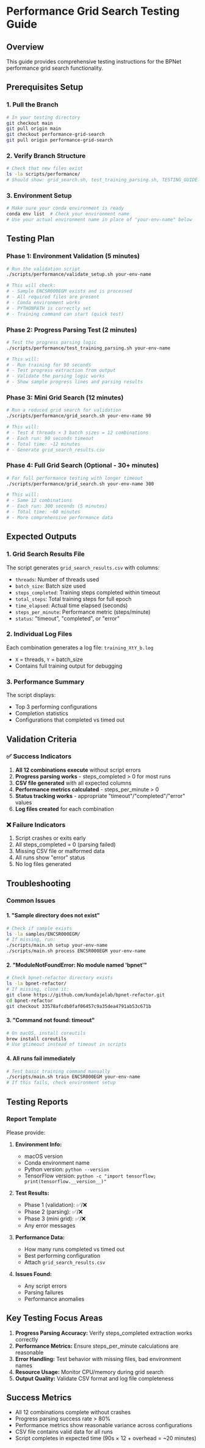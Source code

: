 # Performance Grid Search Testing Guide

## Overview
This guide provides comprehensive testing instructions for the BPNet performance grid search functionality.

## Prerequisites Setup

### 1. Pull the Branch
```bash
# In your testing directory
git checkout main
git pull origin main
git checkout performance-grid-search
git pull origin performance-grid-search
```

### 2. Verify Branch Structure
```bash
# Check that new files exist
ls -la scripts/performance/
# Should show: grid_search.sh, test_training_parsing.sh, TESTING_GUIDE.md, validate_setup.sh
```

### 3. Environment Setup
```bash
# Make sure your conda environment is ready
conda env list  # Check your environment name
# Use your actual environment name in place of "your-env-name" below
```

## Testing Plan

### Phase 1: Environment Validation (5 minutes)
```bash
# Run the validation script
./scripts/performance/validate_setup.sh your-env-name

# This will check:
# - Sample ENCSR000EGM exists and is processed
# - All required files are present
# - Conda environment works
# - PYTHONPATH is correctly set
# - Training command can start (quick test)
```

### Phase 2: Progress Parsing Test (2 minutes)
```bash
# Test the progress parsing logic
./scripts/performance/test_training_parsing.sh your-env-name

# This will:
# - Run training for 90 seconds
# - Test progress extraction from output
# - Validate the parsing logic works
# - Show sample progress lines and parsing results
```

### Phase 3: Mini Grid Search (12 minutes)
```bash
# Run a reduced grid search for validation
./scripts/performance/grid_search.sh your-env-name 90

# This will:
# - Test 4 threads × 3 batch sizes = 12 combinations
# - Each run: 90 seconds timeout
# - Total time: ~12 minutes
# - Generate grid_search_results.csv
```

### Phase 4: Full Grid Search (Optional - 30+ minutes)
```bash
# For full performance testing with longer timeout
./scripts/performance/grid_search.sh your-env-name 300

# This will:
# - Same 12 combinations
# - Each run: 300 seconds (5 minutes)
# - Total time: ~60 minutes
# - More comprehensive performance data
```

## Expected Outputs

### 1. Grid Search Results File
The script generates `grid_search_results.csv` with columns:
- `threads`: Number of threads used
- `batch_size`: Batch size used
- `steps_completed`: Training steps completed within timeout
- `total_steps`: Total training steps for full epoch
- `time_elapsed`: Actual time elapsed (seconds)
- `steps_per_minute`: Performance metric (steps/minute)
- `status`: "timeout", "completed", or "error"

### 2. Individual Log Files
Each combination generates a log file: `training_XtY_b.log`
- `X` = threads, `Y` = batch_size
- Contains full training output for debugging

### 3. Performance Summary
The script displays:
- Top 3 performing configurations
- Completion statistics
- Configurations that completed vs timed out

## Validation Criteria

### ✅ Success Indicators
1. **All 12 combinations execute** without script errors
2. **Progress parsing works** - steps_completed > 0 for most runs
3. **CSV file generated** with all expected columns
4. **Performance metrics calculated** - steps_per_minute > 0
5. **Status tracking works** - appropriate "timeout"/"completed"/"error" values
6. **Log files created** for each combination

### ❌ Failure Indicators
1. Script crashes or exits early
2. All steps_completed = 0 (parsing failed)
3. Missing CSV file or malformed data
4. All runs show "error" status
5. No log files generated

## Troubleshooting

### Common Issues

#### 1. "Sample directory does not exist"
```bash
# Check if sample exists
ls -la samples/ENCSR000EGM/
# If missing, run:
./scripts/main.sh setup your-env-name
./scripts/main.sh process ENCSR000EGM your-env-name
```

#### 2. "ModuleNotFoundError: No module named 'bpnet'"
```bash
# Check bpnet-refactor directory exists
ls -la bpnet-refactor/
# If missing, clone it:
git clone https://github.com/kundajelab/bpnet-refactor.git
cd bpnet-refactor
git checkout 33578afcdb0faf06457c9a35dea4791ab53c671b
```

#### 3. "Command not found: timeout"
```bash
# On macOS, install coreutils
brew install coreutils
# Use gtimeout instead of timeout in scripts
```

#### 4. All runs fail immediately
```bash
# Test basic training command manually
./scripts/main.sh train ENCSR000EGM your-env-name
# If this fails, check environment setup
```

## Testing Reports

### Report Template
Please provide:

1. **Environment Info:**
   - macOS version
   - Conda environment name
   - Python version: `python --version`
   - TensorFlow version: `python -c "import tensorflow; print(tensorflow.__version__)"`

2. **Test Results:**
   - Phase 1 (validation): ✅/❌ 
   - Phase 2 (parsing): ✅/❌
   - Phase 3 (mini grid): ✅/❌
   - Any error messages

3. **Performance Data:**
   - How many runs completed vs timed out
   - Best performing configuration
   - Attach `grid_search_results.csv`

4. **Issues Found:**
   - Any script errors
   - Parsing failures
   - Performance anomalies

## Key Testing Focus Areas

1. **Progress Parsing Accuracy:** Verify steps_completed extraction works correctly
2. **Performance Metrics:** Ensure steps_per_minute calculations are reasonable
3. **Error Handling:** Test behavior with missing files, bad environment names
4. **Resource Usage:** Monitor CPU/memory during grid search
5. **Output Quality:** Validate CSV format and log file completeness

## Success Metrics
- All 12 combinations complete without crashes
- Progress parsing success rate > 80%
- Performance metrics show reasonable variance across configurations
- CSV file contains valid data for all runs
- Script completes in expected time (90s × 12 + overhead = ~20 minutes)